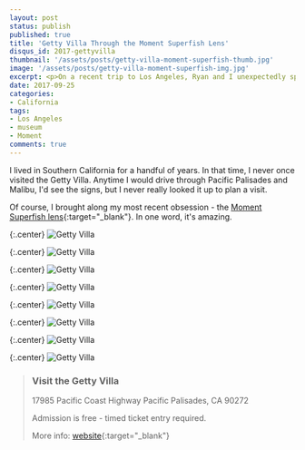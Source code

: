 ```yaml
---
layout: post
status: publish
published: true
title: 'Getty Villa Through the Moment Superfish Lens'
disqus_id: 2017-gettyvilla
thumbnail: '/assets/posts/getty-villa-moment-superfish-thumb.jpg'
image: '/assets/posts/getty-villa-moment-superfish-img.jpg'
excerpt: <p>On a recent trip to Los Angeles, Ryan and I unexpectedly spent most of a day exploring the Getty Villa. I took my Moment Superfish lens along for the ride.</p>
date: 2017-09-25
categories:
- California
tags:
- Los Angeles
- museum
- Moment
comments: true
---
```

I lived in Southern California for a handful of years. In that time, I never once visited the Getty Villa. Anytime I would drive through Pacific Palisades and Malibu, I'd see the signs, but I never really looked it up to plan a visit. 

Of course, I brought along my most recent obsession - the [Moment Superfish lens](https://www.shopmoment.com/shop/new-superfish-lens){:target="_blank"}. In one word, it's amazing. 

{:.center}
![Getty Villa]({{site.url}}/assets/posts/getty-villa-moment-superfish-01.jpg "Getty Villa - Inner Peristyle")

{:.center}
![Getty Villa]({{site.url}}/assets/posts/getty-villa-moment-superfish-02.jpg "Getty Villa - Inner Peristyle")

{:.center}
![Getty Villa]({{site.url}}/assets/posts/getty-villa-moment-superfish-03.jpg "Getty Villa - fountain in East Garden")

{:.center}
![Getty Villa]({{site.url}}/assets/posts/getty-villa-moment-superfish-04.jpg "Getty Villa - fountain in East Garden")

{:.center}
![Getty Villa]({{site.url}}/assets/posts/getty-villa-moment-superfish-05.jpg "Getty Villa - floor tiles")

{:.center}
![Getty Villa]({{site.url}}/assets/posts/getty-villa-moment-superfish-06.jpg "Getty Villa - walkway ceiling")

{:.center}
![Getty Villa]({{site.url}}/assets/posts/getty-villa-moment-superfish-07.jpg "Getty Villa - walkway ceiling")

{:.center}
![Getty Villa]({{site.url}}/assets/posts/getty-villa-moment-superfish-08.jpg "Getty Villa - Tea by the Sea")



>### Visit the Getty Villa
>
>17985 Pacific Coast Highway
>Pacific Palisades, CA 90272
>
>Admission is free - timed ticket entry required.
>
>More info: [website](http://www.getty.edu/visit/villa/plan/){:target="_blank"}

